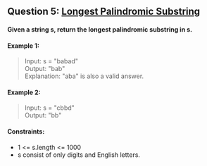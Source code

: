 ﻿## Question 5: [Longest Palindromic Substring](https://leetcode-cn.com/problems/longest-palindromic-substring)
#### Given a string s, return the longest palindromic substring in s.

#### Example 1: 
> Input: s = "babad"  
> Output: "bab"  
> Explanation: "aba" is also a valid answer.  

#### Example 2:
> Input: s = "cbbd"  
> Output: "bb"  

#### Constraints:
* 1 <= s.length <= 1000
* s consist of only digits and English letters.